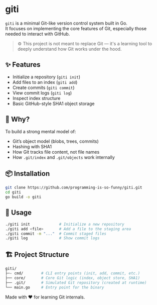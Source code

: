 # giti

`giti` is a minimal Git-like version control system built in Go.  
It focuses on implementing the core features of Git, especially those needed to interact with GitHub.

> ⚙️ This project is not meant to replace Git — it's a learning tool to deeply understand how Git works under the hood.

## ✨ Features

- Initialize a repository (`giti init`)
- Add files to an index (`giti add`)
- Create commits (`giti commit`)
- View commit logs (`giti log`)
- Inspect index structure
- Basic GitHub-style SHA1 object storage

## 🧠 Why?

To build a strong mental model of:

- Git’s object model (blobs, trees, commits)
- Hashing with SHA1
- How Git tracks file content, not file names
- How `.git/index` and `.git/objects` work internally

## 📦 Installation

```bash
git clone https://github.com/programming-is-so-funny/giti.git
cd giti
go build -o giti
```

## 🚀 Usage

```bash
./giti init             # Initialize a new repository
./giti add <file>       # Add a file to the staging area
./giti commit -m "..."  # Commit staged files
./giti log              # Show commit logs
```

## 🏗 Project Structure

```bash
giti/
├─- cmd/        # CLI entry points (init, add, commit, etc.)
├── core/       # Core Git logic (index, object store, SHA1)
├── .git/       # Simulated Git repository (created at runtime)
└── main.go     # Entry point for the binary
```

Made with ❤️ for learning Git internals.